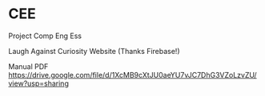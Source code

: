 # CEE
Project Comp Eng Ess

Laugh Against Curiosity Website (Thanks Firebase!)

Manual PDF
https://drive.google.com/file/d/1XcMB9cXtJU0aeYU7vJC7DhG3VZoLzvZU/view?usp=sharing
